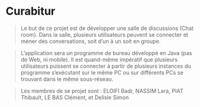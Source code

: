 # Curabitur

> Le but de ce projet est de développer une salle de discussions (Chat room). Dans la salle, plusieurs utilisateurs peuvent se connecter et mener des conversations, soit d’un à un soit en groupe. 

> L’application sera un programme de bureau développé en Java (pas de Web, ni mobile). Il est quand-même impératif que plusieurs utilisateurs puissent se connecter à partir de plusieurs instances du programme s’exécutant sur le même PC ou sur différents PCs se trouvant dans le même sous-réseau.



> Les membres de se projet sont : ELOIFI Badr, NASSIM Lara, PIAT Thibault, LE BAS Clément, et Delisle Simon
